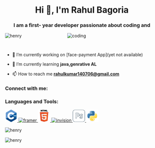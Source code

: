 <h1 align="center">Hi 👋, I'm Rahul Bagoria</h1>
<h3 align="center">I am a first- year developer passionate about coding and</h3>

<img align="right" alt="coding" width=300 boder-radius=10 src="https://www.google.com/url?sa=i&url=https%3A%2F%2Fwww.freepik.com%2Ffree-photos-vectors%2Fethical-hacking&psig=AOvVaw0Y4N1VzHdJ0_Py8FOijb0M&ust=1743143581967000&source=images&cd=vfe&opi=89978449&ved=0CBIQjRxqFwoTCNiv-IHSqYwDFQAAAAAdAAAAABAE">
<p align="left"> <img src="https://komarev.com/ghpvc/?username=henry&label=Profile%20views&color=0e75b6&style=flat" alt="henry" /> </p>

<p align="left"> <a href="https://twitter.com/" target="blank"><img src="https://img.shields.io/twitter/follow/?logo=twitter&style=for-the-badge" alt="" /></a> </p>

- 🔭 I’m currently working on [face-payment App](yet not available)

- 🌱 I’m currently learning **java,genrative AL**

- 📫 How to reach me **rahulkumar140706@gmail.com**

<h3 align="left">Connect with me:</h3>
<p align="left">
</p>

<h3 align="left">Languages and Tools:</h3>
<p align="left"> <a href="https://www.w3schools.com/cpp/" target="_blank" rel="noreferrer"> <img src="https://raw.githubusercontent.com/devicons/devicon/master/icons/cplusplus/cplusplus-original.svg" alt="cplusplus" width="40" height="40"/> </a> <a href="https://www.framer.com/" target="_blank" rel="noreferrer"> <img src="https://www.vectorlogo.zone/logos/framer/framer-icon.svg" alt="framer" width="40" height="40"/> </a> <a href="https://www.w3.org/html/" target="_blank" rel="noreferrer"> <img src="https://raw.githubusercontent.com/devicons/devicon/master/icons/html5/html5-original-wordmark.svg" alt="html5" width="40" height="40"/> </a> <a href="https://www.invisionapp.com/" target="_blank" rel="noreferrer"> <img src="https://www.vectorlogo.zone/logos/invisionapp/invisionapp-icon.svg" alt="invision" width="40" height="40"/> </a> <a href="https://www.photoshop.com/en" target="_blank" rel="noreferrer"> <img src="https://raw.githubusercontent.com/devicons/devicon/master/icons/photoshop/photoshop-line.svg" alt="photoshop" width="40" height="40"/> </a> <a href="https://www.python.org" target="_blank" rel="noreferrer"> <img src="https://raw.githubusercontent.com/devicons/devicon/master/icons/python/python-original.svg" alt="python" width="40" height="40"/> </a> </p>

<p><img align="center" src="https://github-readme-stats.vercel.app/api/top-langs?username=henry&show_icons=true&locale=en&layout=compact" alt="henry" /></p>

<p><img align="center" src="https://github-readme-streak-stats.herokuapp.com/?user=henry&" alt="henry" /></p>
